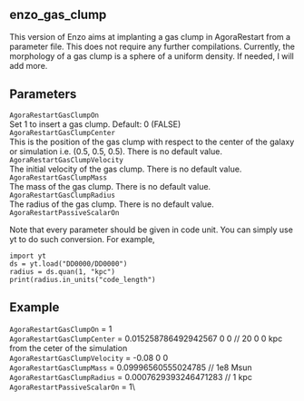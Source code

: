 ## enzo_gas_clump

This version of Enzo aims at implanting a gas clump in AgoraRestart from a parameter file. This does not require any further compilations.
Currently, the morphology of a gas clump is a sphere of a uniform density. If needed, I will add more.

## Parameters 
`AgoraRestartGasClumpOn`  
Set 1 to insert a gas clump. Default: 0 (FALSE)  
`AgoraRestartGasClumpCenter`  
This is the position of the gas clump with respect to the center of the galaxy or simulation i.e. (0.5, 0.5, 0.5). There is no default value.  
`AgoraRestartGasClumpVelocity`  
The initial velocity of the gas clump. There is no default value.  
`AgoraRestartGasClumpMass`  
The mass of the gas clump. There is no default value.  
`AgoraRestartGasClumpRadius`  
The radius of the gas clump. There is no default value.  
`AgoraRestartPassiveScalarOn`

Note that every parameter should be given in code unit. You can simply use yt to do such conversion. 
For example, 
```
import yt
ds = yt.load("DD0000/DD0000")
radius = ds.quan(1, "kpc")
print(radius.in_units("code_length")
```


## Example

`AgoraRestartGasClumpOn`                        = 1\
`AgoraRestartGasClumpCenter`                     = 0.015258786492942567 0 0   // 20 0 0 kpc from the ceter of the simulation\
`AgoraRestartGasClumpVelocity`                   = -0.08 0 0\
`AgoraRestartGasClumpMass`                       = 0.09996560555024785     // 1e8 Msun\
`AgoraRestartGasClumpRadius`                     = 0.0007629393246471283   // 1 kpc\
`AgoraRestartPassiveScalarOn`                    = 1\

